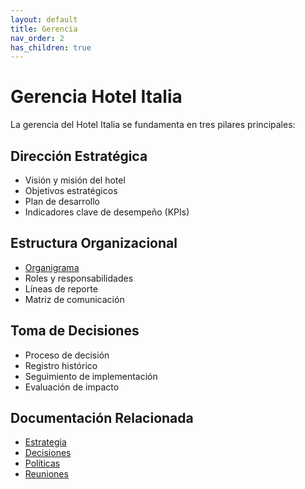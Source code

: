 ```yaml
---
layout: default
title: Gerencia
nav_order: 2
has_children: true
---
```


# Gerencia Hotel Italia

La gerencia del Hotel Italia se fundamenta en tres pilares principales:

## Dirección Estratégica
- Visión y misión del hotel
- Objetivos estratégicos
- Plan de desarrollo
- Indicadores clave de desempeño (KPIs)

## Estructura Organizacional
- [Organigrama](./organigrama)
- Roles y responsabilidades
- Líneas de reporte
- Matriz de comunicación

## Toma de Decisiones
- Proceso de decisión
- Registro histórico
- Seguimiento de implementación
- Evaluación de impacto

## Documentación Relacionada

- [Estrategia](./estrategia)
- [Decisiones](./decisiones)
- [Políticas](./politicas)
- [Reuniones](./reuniones)